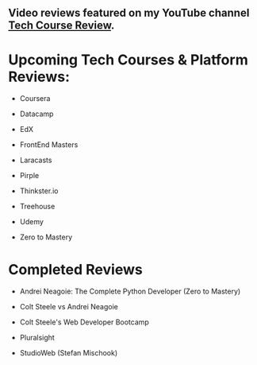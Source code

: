 ## Video reviews featured on my YouTube channel [Tech Course Review](https://www.youtube.com/techcoursereview).

# Upcoming Tech Courses & Platform Reviews:

- Coursera

- Datacamp

- EdX

- FrontEnd Masters

- Laracasts

- Pirple

- Thinkster.io 

- Treehouse

- Udemy

- Zero to Mastery


# Completed Reviews

- Andrei Neagoie: The Complete Python Developer (Zero to Mastery)

- Colt Steele vs Andrei Neagoie

- Colt Steele's Web Developer Bootcamp

- Pluralsight

- StudioWeb (Stefan Mischook)

